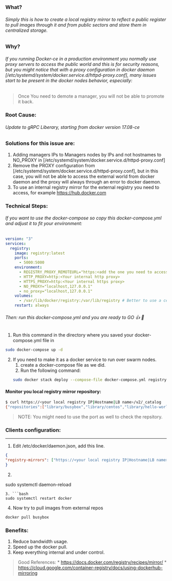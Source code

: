 ### What?
###### Simply this is how to create a local registry mirror to reflect a public register to pull images through it and from public sectors and store them in centralized storage.

### Why?
###### If you running Docker-ce in a production environment you normally use proxy servers to access the public world and this is for security reasons, but you might notice that with a proxy configuration in docker daemon [/etc/systemd/system/docker.service.d/httpd-proxy.conf], many issues start to be present in the docker nodes behavior, especially:
> Once You need to demote a manager, you will not be able to promote it back.

### Root Cause:
###### Update to gRPC Liberary, starting from docker version 17.08-ce

### Solutions for this issue are:
1. Adding managers IPs to Managers nodes by IPs and not hostnames to NO_PROXY in [/etc/systemd/system/docker.service.d/httpd-proxy.conf]
2. Remove the PROXY configuration from [/etc/systemd/system/docker.service.d/httpd-proxy.conf], but in this case, you will not be able to access the external world from docker daemon and the proxy will always through an error to docker daemon.
3. To use an internal registry mirror for the external registry you need to access, for example https://hub.docker.com

### Technical Steps:
###### If you want to use the docker-compose so copy this docker-compose.yml and adjust it to fit your environment:
```yaml
version: "3"
services:
  registry:
    image: registry:latest
    ports:
      - 5000:5000
    environment:
      - REGISTRY_PROXY_REMOTEURL="https:<add the one you need to access>"
      - HTTP_PROXY=http:<Your internal http proxy>
      - HTTPS_PROXY=http:<Your internal https proxy>
      - NO_PROXY="localhost,127.0.0.1"
      - no_proxy="localhost,127.0.0.1"
    volumes:
      - /var/lib/docker/registry:/var/lib/registry # Better to use a centerlaized storage
    restart: always
```
###### Then: run this docker-compose.yml and you are ready to GO :+1: :metal:
1. Run this command in the directory where you saved your docker-compose.yml file in
```bash
sudo docker-compose up -d
```
2. If you need to make it as a docker service to run over swarm nodes.
    1. create a docker-compose file as we did.
    2. Run the following command:
    ```bash
    sudo docker stack deploy --compose-file docker-compose.yml registry
    ```

#### Monitor you local registry mirror repository:
```bash
$ curl https://<your local registry IP|Hostname|LB name>/v2/_catalog
{"repositories":["library/busybox","library/centos","library/hello-world"]}
```
> NOTE: You might need to use the port as well to check the repsitory.

### Clients configuration:
--------------------------------------
1. Edit /etc/docker/daemon.json, add this line.
```json
{
"registry-mirrors": ["https://<your local registry IP|Hostname|LB name>"]
}
```
2. ```bash
sudo systemctl daemon-reload
```
3. ```bash
sudo systemctl restart docker
```
4. Now try to pull images from external repos
```bash
docker pull busybox
```

### Benefits:
1. Reduce bandwidth usage.
2. Speed up the docker pull.
3. Keep everything internal and under control.

> Good References:
    *  https://docs.docker.com/registry/recipes/mirror/
    *  https://cloud.google.com/container-registry/docs/using-dockerhub-mirroring
